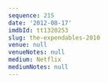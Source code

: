 ```yaml
---
sequence: 215
date: '2012-08-17'
imdbId: tt1320253
slug: the-expendables-2010
venue: null
venueNotes: null
medium: Netflix
mediumNotes: null
---
```


